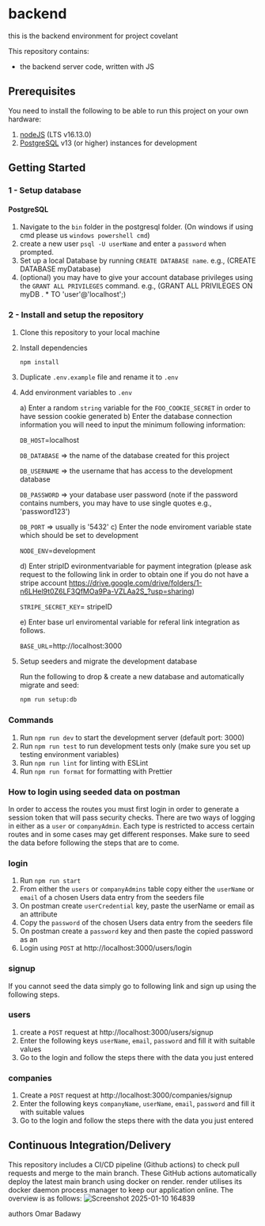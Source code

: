 # backend
this is the backend environment for project covelant

This repository contains:

- the backend server code, written with JS

## Prerequisites

You need to install the following to be able to run this project on your own hardware:

1. [nodeJS](https://nodejs.org/en/download/) (LTS v16.13.0)
2. [PostgreSQL](https://www.postgresql.org/download/) v13 (or higher) instances for development 

## Getting Started

### 1 - Setup database

#### PostgreSQL

1. Navigate to the `bin` folder in the postgresql folder. (On windows if using cmd please us `windows powershell cmd`)
2. create a new user `psql -U userName` and enter a `password` when prompted.
3. Set up a local Database by running `CREATE DATABASE name`.
   e.g., (CREATE DATABASE myDatabase)
4. (optional) you may have to give your account database privileges using the `GRANT ALL PRIVILEGES` command.
   e.g., (GRANT ALL PRIVILEGES ON myDB . \* TO 'user'@'localhost';)

### 2 - Install and setup the repository

1. Clone this repository to your local machine
2. Install dependencies

   ```zsh
   npm install
   ```

3. Duplicate `.env.example` file and rename it to `.env`
4. Add environment variables to `.env`

   a) Enter a random `string` variable for the `FOO_COOKIE_SECRET` in order to have session cookie generated
   b) Enter the database connection information you will need to input the minimum following information:
      
      `DB_HOST`=localhost
   
      `DB_DATABASE` => the name of the database created for this project

      `DB_USERNAME` => the username that has access to the development database

      `DB_PASSWORD` => your database user password (note if the password contains numbers, you may have to use single quotes e.g., 'password123')

      `DB_PORT` => usually is '5432'
   c) Enter the node enviroment variable state which should be set to development
      
      `NODE_ENV`=development
   
   d) Enter stripID evironmentvariable for payment integration (please ask request to the following link in order to obtain one if you do not have a stripe account https://drive.google.com/drive/folders/1-n6LHel9t0Z6LF3QfMOa9Pa-VZLAa2S_?usp=sharing)

   `STRIPE_SECRET_KEY`= stripeID

   e) Enter base url enviromental variable for referal link integration as follows.

   `BASE_URL`=http://localhost:3000


5. Setup seeders and migrate the development database

   Run the following to drop & create a new database and automatically migrate and seed:

      ```zsh
      npm run setup:db
      ```

### Commands

1. Run `npm run dev` to start the development server (default port: 3000)
2. Run `npm run test` to run development tests only (make sure you set up testing environment variables)
3. Run `npm run lint` for linting with ESLint
4. Run `npm run format` for formatting with Prettier


### How to login using seeded data on postman
In order to access the routes you must first login in order to generate a session token that will pass security checks. There are two ways of logging in either as a `user` or `companyAdmin`. Each type is restricted to access certain routes and in some cases may get different responses. Make sure to seed the data before following the steps that are to come.

### login
1. Run `npm run start` 
2. From either the `users` or `companyAdmins` table copy either the `userName` or `email` of a chosen Users data entry from the seeders file
3. On postman create `userCredential` key, paste the userName or email as an attribute
4. Copy  the `password` of the chosen Users data entry from the seeders file
5. On postman create a `password` key and then paste the copied password as an 
6. Login using `POST` at http://localhost:3000/users/login

### signup
If you cannot seed the data simply go to following link and sign up using the following steps.

### users
1. create a `POST` request at http://localhost:3000/users/signup 
2. Enter the following keys `userName`, `email`, `password` and fill it with suitable values
3. Go to the login and follow the steps there with the data you just entered

### companies
1. Create a `POST` request at http://localhost:3000/companies/signup
2. Enter the following keys `companyName`, `userName`, `email`, `password` and fill it with suitable values
3. Go to the login and follow the steps there with the data you just entered

## Continuous Integration/Delivery
This repository includes a CI/CD pipeline (Github actions) to check pull requests and merge to the main branch. These GitHub actions automatically deploy the latest main branch using docker on render. render utilises its docker daemon process manager to keep our application online. The overview is as follows:
![Screenshot 2025-01-10 164839](https://github.com/user-attachments/assets/c09c1464-ca10-4c73-9b77-ddc0ed2b3fae)

authors
Omar Badawy

